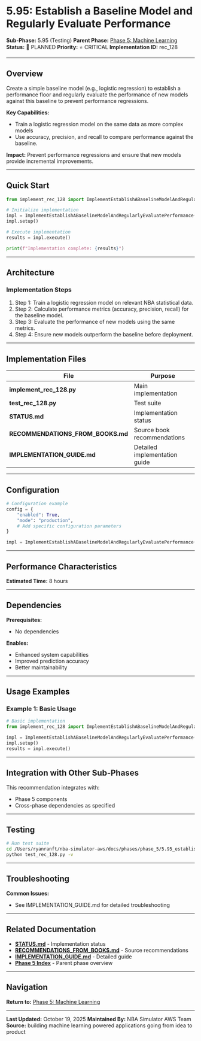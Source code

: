 # 5.95: Establish a Baseline Model and Regularly Evaluate Performance

**Sub-Phase:** 5.95 (Testing)
**Parent Phase:** [Phase 5: Machine Learning](../PHASE_5_INDEX.md)
**Status:** 🔵 PLANNED
**Priority:** ⭐ CRITICAL
**Implementation ID:** rec_128

---

## Overview

Create a simple baseline model (e.g., logistic regression) to establish a performance floor and regularly evaluate the performance of new models against this baseline to prevent performance regressions.

**Key Capabilities:**
- Train a logistic regression model on the same data as more complex models
- Use accuracy, precision, and recall to compare performance against the baseline.

**Impact:**
Prevent performance regressions and ensure that new models provide incremental improvements.

---

## Quick Start

```python
from implement_rec_128 import ImplementEstablishABaselineModelAndRegularlyEvaluatePerformance

# Initialize implementation
impl = ImplementEstablishABaselineModelAndRegularlyEvaluatePerformance()
impl.setup()

# Execute implementation
results = impl.execute()

print(f"Implementation complete: {results}")
```

---

## Architecture

### Implementation Steps

1. Step 1: Train a logistic regression model on relevant NBA statistical data.
2. Step 2: Calculate performance metrics (accuracy, precision, recall) for the baseline model.
3. Step 3: Evaluate the performance of new models using the same metrics.
4. Step 4: Ensure new models outperform the baseline before deployment.

---

## Implementation Files

| File | Purpose |
|------|---------|
| **implement_rec_128.py** | Main implementation |
| **test_rec_128.py** | Test suite |
| **STATUS.md** | Implementation status |
| **RECOMMENDATIONS_FROM_BOOKS.md** | Source book recommendations |
| **IMPLEMENTATION_GUIDE.md** | Detailed implementation guide |

---

## Configuration

```python
# Configuration example
config = {
    "enabled": True,
    "mode": "production",
    # Add specific configuration parameters
}

impl = ImplementEstablishABaselineModelAndRegularlyEvaluatePerformance(config=config)
```

---

## Performance Characteristics

**Estimated Time:** 8 hours

---

## Dependencies

**Prerequisites:**
- No dependencies

**Enables:**
- Enhanced system capabilities
- Improved prediction accuracy
- Better maintainability

---

## Usage Examples

### Example 1: Basic Usage

```python
# Basic implementation
from implement_rec_128 import ImplementEstablishABaselineModelAndRegularlyEvaluatePerformance

impl = ImplementEstablishABaselineModelAndRegularlyEvaluatePerformance()
impl.setup()
results = impl.execute()
```

---

## Integration with Other Sub-Phases

This recommendation integrates with:
- Phase 5 components
- Cross-phase dependencies as specified

---

## Testing

```bash
# Run test suite
cd /Users/ryanranft/nba-simulator-aws/docs/phases/phase_5/5.95_establish_a_baseline_model_and_regularly_evaluate_performanc
python test_rec_128.py -v
```

---

## Troubleshooting

**Common Issues:**
- See IMPLEMENTATION_GUIDE.md for detailed troubleshooting

---

## Related Documentation

- **[STATUS.md](STATUS.md)** - Implementation status
- **[RECOMMENDATIONS_FROM_BOOKS.md](RECOMMENDATIONS_FROM_BOOKS.md)** - Source recommendations
- **[IMPLEMENTATION_GUIDE.md](IMPLEMENTATION_GUIDE.md)** - Detailed guide
- **[Phase 5 Index](../PHASE_5_INDEX.md)** - Parent phase overview

---

## Navigation

**Return to:** [Phase 5: Machine Learning](../PHASE_5_INDEX.md)

---

**Last Updated:** October 19, 2025
**Maintained By:** NBA Simulator AWS Team
**Source:** building machine learning powered applications going from idea to product

